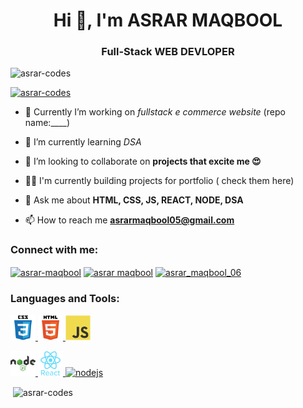 <h1 align="center">Hi 👋, I'm ASRAR MAQBOOL</h1>
<h3 align="center">Full-Stack WEB DEVLOPER</h3>

<p align="left"> <img src="https://komarev.com/ghpvc/?username=asrar-codes&label=Profile%20views&color=0e75b6&style=flat" alt="asrar-codes" /> </p>

<p align="left"> <a href="https://github.com/ryo-ma/github-profile-trophy"><img src="https://github-profile-trophy.vercel.app/?username=asrar-codes" alt="asrar-codes" /></a> </p>

- 🔭  Currently I’m working on *fullstack e commerce website* (repo name:____)

- 🌱 I’m currently learning *DSA* 

- 👯 I’m looking to collaborate on **projects that excite me 😍**

- 👨‍💻 I'm currently building projects for portfolio ( check them here) 

- 💬 Ask me about **HTML, CSS, JS, REACT, NODE, DSA**

- 📫 How to reach me **asrarmaqbool05@gmail.com**

  

<h3 align="left">Connect with me:</h3>
<p align="left">
<!-- <a href="https://twitter.com/asrarcodes" target="blank"><img align="center" src="https://raw.githubusercontent.com/rahuldkjain/github-profile-readme-generator/master/src/images/icons/Social/twitter.svg" alt="asrarcodes" height="30" width="40" /></a> -->
<a href="https://linkedin.com/in/asrar-maqbool" target="blank"><img align="center" src="https://raw.githubusercontent.com/rahuldkjain/github-profile-readme-generator/master/src/images/icons/Social/linked-in-alt.svg" alt="asrar-maqbool" height="30" width="40" /></a>
<a href="https://fb.com/asrar maqbool" target="blank"><img align="center" src="https://raw.githubusercontent.com/rahuldkjain/github-profile-readme-generator/master/src/images/icons/Social/facebook.svg" alt="asrar maqbool" height="30" width="40" /></a>
<a href="https://instagram.com/asrar_maqbool_06" target="blank"><img align="center" src="https://raw.githubusercontent.com/rahuldkjain/github-profile-readme-generator/master/src/images/icons/Social/instagram.svg" alt="asrar_maqbool_06" height="30" width="40" /></a>
</p>

<h3 align="left">Languages and Tools:</h3>
<p align="left">
  <a href="https://www.w3schools.com/css/" target="_blank" rel="noreferrer"> <img src="https://raw.githubusercontent.com/devicons/devicon/master/icons/css3/css3-original-wordmark.svg" alt="css3" width="40" height="40"/> </a>
  <a href="https://www.w3.org/html/" target="_blank" rel="noreferrer"> <img src="https://raw.githubusercontent.com/devicons/devicon/master/icons/html5/html5-original-wordmark.svg" alt="html5" width="40" height="40"/> </a>
  <a href="https://developer.mozilla.org/en-US/docs/Web/JavaScript" target="_blank" rel="noreferrer"> <img src="https://raw.githubusercontent.com/devicons/devicon/master/icons/javascript/javascript-original.svg" alt="javascript" width="40" height="40"/> </a>
  
  <a href="https://nodejs.org" target="_blank" rel="noreferrer"> <img src="https://raw.githubusercontent.com/devicons/devicon/master/icons/nodejs/nodejs-original-wordmark.svg" alt="nodejs" width="40" height="40"/> </a> <a href="https://reactjs.org/" target="_blank" rel="noreferrer">
  <img src="https://raw.githubusercontent.com/devicons/devicon/master/icons/react/react-original-wordmark.svg" alt="react" width="40" height="40"/> </a> 
   <a href="[https://nodejs.org](https://cplusplus.com/doc/tutorial/)" target="_blank" rel="noreferrer"> <img src="https://user-images.githubusercontent.com/25181517/192106073-90fffafe-3562-4ff9-a37e-c77a2da0ff58.png" alt="nodejs" width="40" height="40"/> </a>
  



</p>

<p>&nbsp;<img align="center" src="https://github-readme-stats.vercel.app/api?username=asrar-codes&show_icons=true&locale=en" alt="asrar-codes" /></p>

<!---
asrar-codes/asrar-codes is a ✨ special ✨ repository because its `README.md` (this file) appears on your GitHub profile.
You can click the Preview link to take a look at your changes.
--->
